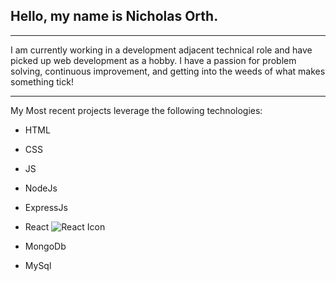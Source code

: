 ## Hello, my name is Nicholas Orth.

---

I am currently working in a development adjacent technical role and have picked up web development as a hobby. I have a passion for problem solving, continuous improvement, and getting into the weeds of what makes something tick!

---

My Most recent projects leverage the following technologies:

- HTML
- CSS
- JS
- NodeJs
- ExpressJs
- React ![React Icon](https://github.com/[mocker-nicholas]/[mocker-nicholas]/blob/[main]/icons/react-brands.svg?raw=true)

- MongoDb
- MySql

